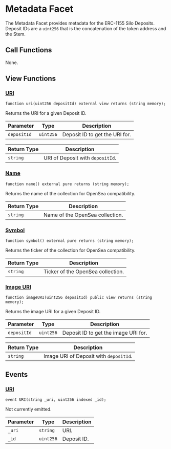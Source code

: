 # Metadata Facet

The Metadata Facet provides metadata for the ERC-1155 Silo Deposits. Deposit IDs are a `uint256` that is the concatenation of the token address and the Stem.

## Call Functions

None.

## View Functions

### [URI](https://github.com/BeanstalkFarms/Beanstalk/blob/master/protocol/contracts/beanstalk/metadata/MetadataFacet.sol#L34)

```solidity
function uri(uint256 depositId) external view returns (string memory);
```

Returns the URI for a given Deposit ID.

| Parameter   | Type      | Description                    |
| ----------- | --------- | ------------------------------ |
| `depositId` | `uint256` | Deposit ID to get the URI for. |

| Return Type | Description                      |
| ----------- | -------------------------------- |
| `string`    | URI of Deposit with `depositId`. |

### [Name](https://github.com/BeanstalkFarms/Beanstalk/blob/893c99d21a2d87c96280f66601a6db8900e5b7d1/protocol/contracts/beanstalk/metadata/MetadataFacet.sol#L58)

```solidity
function name() external pure returns (string memory);
```

Returns the name of the collection for OpenSea compatibility.

| Return Type | Description                     |
| ----------- | ------------------------------- |
| `string`    | Name of the OpenSea collection. |

### [Symbol](https://github.com/BeanstalkFarms/Beanstalk/blob/master/protocol/contracts/beanstalk/metadata/MetadataFacet.sol#L62)

```solidity
function symbol() external pure returns (string memory);
```

Returns the ticker of the collection for OpenSea compatibility.

| Return Type | Description                       |
| ----------- | --------------------------------- |
| `string`    | Ticker of the OpenSea collection. |

### [Image URI](https://github.com/BeanstalkFarms/Beanstalk/blob/master/protocol/contracts/beanstalk/metadata/MetadataImage.sol#L30)

```solidity
function imageURI(uint256 depositId) public view returns (string memory);
```

Returns the image URI for a given Deposit ID.

| Parameter   | Type      | Description                          |
| ----------- | --------- | ------------------------------------ |
| `depositId` | `uint256` | Deposit ID to get the image URI for. |

| Return Type | Description                            |
| ----------- | -------------------------------------- |
| `string`    | Image URI of Deposit with `depositId`. |

## Events

### [URI](https://github.com/BeanstalkFarms/Beanstalk/blob/master/protocol/contracts/beanstalk/metadata/MetadataFacet.sol#L25C5-L25C49)

```solidity
event URI(string _uri, uint256 indexed _id);
```

Not currently emitted.

| Parameter | Type      | Description |
| --------- | --------- | ----------- |
| `_uri`    | `string`  | URI.        |
| `_id`     | `uint256` | Deposit ID. |
